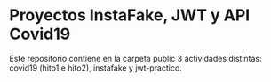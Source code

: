 # Proyectos InstaFake, JWT y API Covid19
Este repositorio contiene en la carpeta public 3 actividades distintas: covid19 (hito1 e hito2), instafake y jwt-practico.
